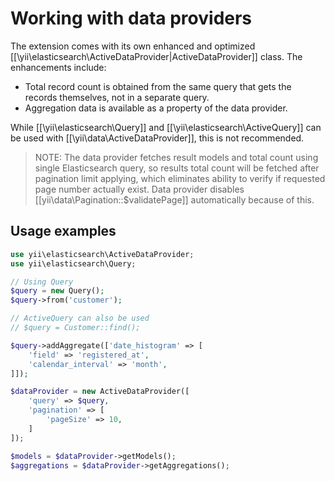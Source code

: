 Working with data providers
===========================

The extension comes with its own enhanced and optimized [[\yii\elasticsearch\ActiveDataProvider|ActiveDataProvider]] class.
The enhancements include:

- Total record count is obtained from the same query that gets the records themselves, not in a separate query.
- Aggregation data is available as a property of the data provider.

While [[\yii\elasticsearch\Query]] and [[\yii\elasticsearch\ActiveQuery]] can be used with [[\yii\data\ActiveDataProvider]],
this is not recommended.

> NOTE: The data provider fetches result models and total count using single Elasticsearch query, so results total count will be fetched
  after pagination limit applying, which eliminates ability to verify if requested page number actually exist.
  Data provider disables [[yii\data\Pagination::$validatePage]] automatically because of this.


## Usage examples

```php
use yii\elasticsearch\ActiveDataProvider;
use yii\elasticsearch\Query;

// Using Query
$query = new Query();
$query->from('customer');

// ActiveQuery can also be used
// $query = Customer::find();

$query->addAggregate(['date_histogram' => [
    'field' => 'registered_at',
    'calendar_interval' => 'month',
]]);

$dataProvider = new ActiveDataProvider([
    'query' => $query,
    'pagination' => [
        'pageSize' => 10,
    ]
]);

$models = $dataProvider->getModels();
$aggregations = $dataProvider->getAggregations();
```
